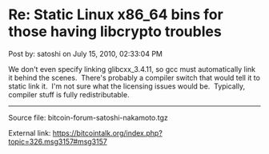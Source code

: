 # Re: Static Linux x86_64 bins for those having libcrypto troubles

Post by: satoshi on July 15, 2010, 02:33:04 PM

We don't even specify linking glibcxx_3.4.11, so gcc must automatically link it behind the scenes. &nbsp;There's probably a compiler switch that would tell it to static link it. &nbsp;I'm not sure what the licensing issues would be. &nbsp;Typically, compiler stuff is fully redistributable.

---

Source file: bitcoin-forum-satoshi-nakamoto.tgz

External link: https://bitcointalk.org/index.php?topic=326.msg3157#msg3157
